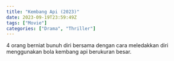 ```yaml
---
title: "Kembang Api (2023)"
date: 2023-09-19T23:59:49Z
tags: ["Movie"]
categories: ["Drama", "Thriller"]
---
```


4 orang berniat bunuh diri bersama dengan cara meledakkan diri menggunakan bola kembang api berukuran besar.

<mux-player stream-type="on-demand"
  src="https://kp3d-my.sharepoint.com/personal/ryoo_kp3d_onmicrosoft_com/_layouts/15/download.aspx?share=EZQAcTQR2StLhTfvft0vCQcBsBIBK9wN6xohPcs7Swv0HA" metadata-video-title="Kembang Api (2023)" prefer-playback="mse" controls>
  </mux-player>
  
  
  <script src="https://cdn.jsdelivr.net/npm/@mux/mux-player"></script>
  
 <script id="8H01HndjESCt02ekeU7tt8Q5ETQDzI8jrGYEjMxQYKyg00" type="application/ld+json">
 {
  "@context": "https://schema.org/",
  "@type": "VideoObject",
  "name": "Kembang Api (2023)",
  "contentUrl": "https://stream.mux.com/8H01HndjESCt02ekeU7tt8Q5ETQDzI8jrGYEjMxQYKyg00.m3u8",
  "thumbnailUrl": "https://www.themoviedb.org/t/p/original/vDJE7JPnPc6fJBMBXdSltYM6yL6.jpg?width=314&fit_mode=preserve&time=25",
  "uploadDate": "2023-09-19T23:59:49Z",
}

</script>